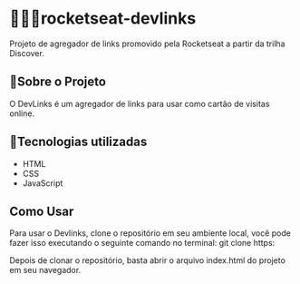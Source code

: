 # 👩🏻‍💻rocketseat-devlinks
Projeto de agregador de links promovido pela Rocketseat a partir da trilha Discover.

## 📄Sobre o Projeto
O DevLinks é um agregador de links para usar como cartão de visitas online.

## 🚀Tecnologias utilizadas
- HTML
- CSS
- JavaScript

## Como Usar
Para usar o Devlinks, clone o repositório em seu ambiente local, você pode fazer isso executando o seguinte comando no terminal: git clone https:

Depois de clonar o repositório, basta abrir o arquivo index.html do projeto em seu navegador.

